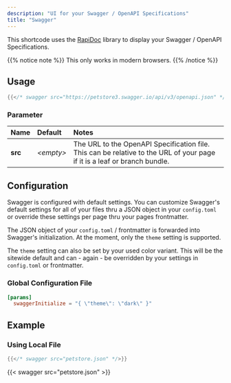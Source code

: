 ```yaml
---
description: "UI for your Swagger / OpenAPI Specifications"
title: "Swagger"
---
```


This shortcode uses the [RapiDoc](https://mrin9.github.io/RapiDoc) library to display your Swagger / OpenAPI Specifications.

{{% notice note %}}
This only works in modern browsers.
{{% /notice %}}

## Usage


````go
{{</* swagger src="https://petstore3.swagger.io/api/v3/openapi.json" */>}}
````

### Parameter

| Name                 | Default          | Notes       |
|:---------------------|:-----------------|:------------|
| **src**              | _&lt;empty&gt;_  | The URL to the OpenAPI Specification file. This can be relative to the URL of your page if it is a leaf or branch bundle. |

## Configuration

Swagger is configured with default settings. You can customize Swagger's default settings for all of your files thru a JSON object in your `config.toml` or override these settings per page thru your pages frontmatter.

The JSON object of your `config.toml` / frontmatter is forwarded into Swagger's initialization. At the moment, only the `theme` setting is supported.

The `theme` setting can also be set by your used color variant. This will be the sitewide default and can - again - be overridden by your settings in `config.toml` or frontmatter.

### Global Configuration File

````toml
[params]
  swaggerInitialize = "{ \"theme\": \"dark\" }"
````

## Example

### Using Local File

````go
{{</* swagger src="petstore.json" */>}}
````

{{< swagger src="petstore.json" >}}
